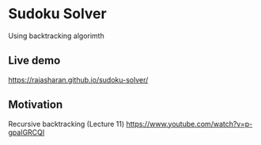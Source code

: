 # Sudoku Solver
Using backtracking algorimth

## Live demo
https://rajasharan.github.io/sudoku-solver/

## Motivation
Recursive backtracking (Lecture 11)
https://www.youtube.com/watch?v=p-gpaIGRCQI
